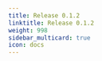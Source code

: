 ```yaml
---
title: Release 0.1.2
linktitle: Release 0.1.2
weight: 998
sidebar_multicard: true
icon: docs
---
```

